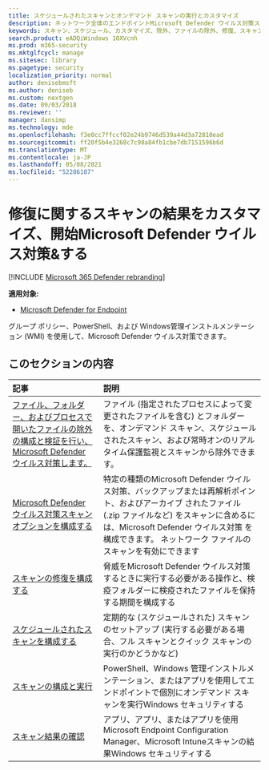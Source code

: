 ```yaml
---
title: スケジュールされたスキャンとオンデマンド スキャンの実行とカスタマイズ
description: ネットワーク全体のエンドポイントMicrosoft Defender ウイルス対策スキャンをカスタマイズして開始します。
keywords: スキャン、スケジュール、カスタマイズ、除外、ファイルの除外、修復、スキャン結果、検疫、脅威の削除、クイック スキャン、フル スキャン、Microsoft Defender ウイルス対策
search.product: eADQiWindows 10XVcnh
ms.prod: m365-security
ms.mktglfcycl: manage
ms.sitesec: library
ms.pagetype: security
localization_priority: normal
author: denisebmsft
ms.author: deniseb
ms.custom: nextgen
ms.date: 09/03/2018
ms.reviewer: ''
manager: dansimp
ms.technology: mde
ms.openlocfilehash: f3e0cc7ffccf02e24b9746d539a44d3a72810ead
ms.sourcegitcommit: ff20f5b4e3268c7c98a84fb1cbe7db7151596b6d
ms.translationtype: MT
ms.contentlocale: ja-JP
ms.lasthandoff: 05/08/2021
ms.locfileid: "52286187"
---
```

# <a name="customize-initiate-and-review-the-results-of-microsoft-defender-antivirus-scans--remediation"></a>修復に関するスキャンの結果をカスタマイズ、開始Microsoft Defender ウイルス対策&する

[!INCLUDE [Microsoft 365 Defender rebranding](../../includes/microsoft-defender.md)]


**適用対象:**

- [Microsoft Defender for Endpoint](/microsoft-365/security/defender-endpoint/)

グループ ポリシー、PowerShell、および Windows管理インストルメンテーション (WMI) を使用して、Microsoft Defender ウイルス対策できます。 

## <a name="in-this-section"></a>このセクションの内容

| 記事 | 説明 |
|:---|:---|
|[ファイル、フォルダー、およびプロセスで開いたファイルの除外の構成と検証を行い、Microsoft Defender ウイルス対策します。](configure-exclusions-microsoft-defender-antivirus.md) | ファイル (指定されたプロセスによって変更されたファイルを含む) とフォルダーを、オンデマンド スキャン、スケジュールされたスキャン、および常時オンのリアルタイム保護監視とスキャンから除外できます。 |
|[Microsoft Defender ウイルス対策スキャン オプションを構成する](configure-advanced-scan-types-microsoft-defender-antivirus.md) | 特定の種類のMicrosoft Defender ウイルス対策、バックアップまたは再解析ポイント、およびアーカイブ されたファイル (.zip ファイルなど) をスキャンに含めるには、Microsoft Defender ウイルス対策 を構成できます。 ネットワーク ファイルのスキャンを有効にできます |
|[スキャンの修復を構成する](configure-remediation-microsoft-defender-antivirus.md) | 脅威をMicrosoft Defender ウイルス対策するときに実行する必要がある操作と、検疫フォルダーに検疫されたファイルを保持する期間を構成する |
|[スケジュールされたスキャンを構成する](scheduled-catch-up-scans-microsoft-defender-antivirus.md) | 定期的な (スケジュールされた) スキャンのセットアップ (実行する必要がある場合、フル スキャンとクイック スキャンの実行のかどうかなど) |
|[スキャンの構成と実行](run-scan-microsoft-defender-antivirus.md) | PowerShell、Windows 管理インストルメンテーション、またはアプリを使用してエンドポイントで個別にオンデマンド スキャンを実行Windows セキュリティする |
|[スキャン結果の確認](review-scan-results-microsoft-defender-antivirus.md) | アプリ、アプリ、またはアプリを使用Microsoft Endpoint Configuration Manager、Microsoft Intuneスキャンの結果Windows セキュリティする |